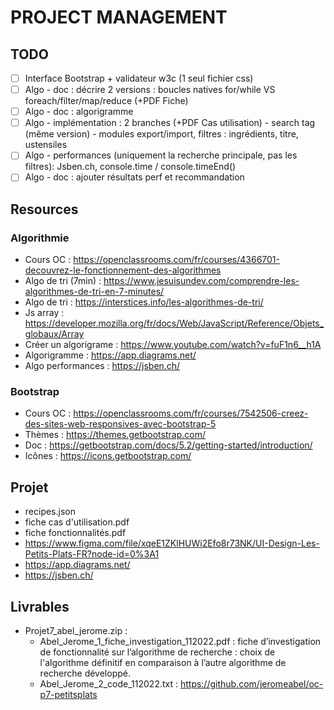 # PROJECT MANAGEMENT

## TODO
- [ ] Interface Bootstrap + validateur w3c (1 seul fichier css)
- [ ] Algo - doc : décrire 2 versions : boucles natives for/while VS foreach/filter/map/reduce (+PDF Fiche)
- [ ] Algo - doc : algorigramme
- [ ] Algo - implémentation : 2 branches (+PDF Cas utilisation) - search tag (même version) - modules export/import, filtres : ingrédients, titre, ustensiles
- [ ] Algo - performances (uniquement la recherche principale, pas les filtres): Jsben.ch, console.time / console.timeEnd()
- [ ] Algo - doc : ajouter résultats perf et recommandation

## Resources

### Algorithmie
- Cours OC : https://openclassrooms.com/fr/courses/4366701-decouvrez-le-fonctionnement-des-algorithmes
- Algo de tri (7min) : https://www.jesuisundev.com/comprendre-les-algorithmes-de-tri-en-7-minutes/
- Algo de tri : https://interstices.info/les-algorithmes-de-tri/
- Js array : https://developer.mozilla.org/fr/docs/Web/JavaScript/Reference/Objets_globaux/Array
- Créer un algorigrame : https://www.youtube.com/watch?v=fuF1n6__h1A
- Algorigramme : https://app.diagrams.net/
- Algo performances : https://jsben.ch/

### Bootstrap
- Cours OC : https://openclassrooms.com/fr/courses/7542506-creez-des-sites-web-responsives-avec-bootstrap-5
- Thèmes : https://themes.getbootstrap.com/
- Doc : https://getbootstrap.com/docs/5.2/getting-started/introduction/
- Icônes : https://icons.getbootstrap.com/

## Projet
- recipes.json
- fiche cas d'utilisation.pdf
- fiche fonctionnalités.pdf
- https://www.figma.com/file/xqeE1ZKlHUWi2Efo8r73NK/UI-Design-Les-Petits-Plats-FR?node-id=0%3A1
- https://app.diagrams.net/
- https://jsben.ch/

 ## Livrables
- Projet7_abel_jerome.zip :
    - Abel_Jerome_1_fiche_investigation_112022.pdf : fiche d’investigation de fonctionnalité sur l’algorithme de recherche : choix de l'algorithme définitif en comparaison à l’autre algorithme de recherche développé.
    - Abel_Jerome_2_code_112022.txt : https://github.com/jeromeabel/oc-p7-petitsplats